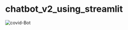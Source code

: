 # chatbot_v2_using_streamlit 
![covid-Bot](https://user-images.githubusercontent.com/71788604/134938097-c3493e2f-e88f-4869-856b-97070cbcc6f8.gif)
